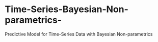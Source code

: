 # Time-Series-Bayesian-Non-parametrics-
Predictive Model for Time-Series Data with Bayesian Non-parametrics
